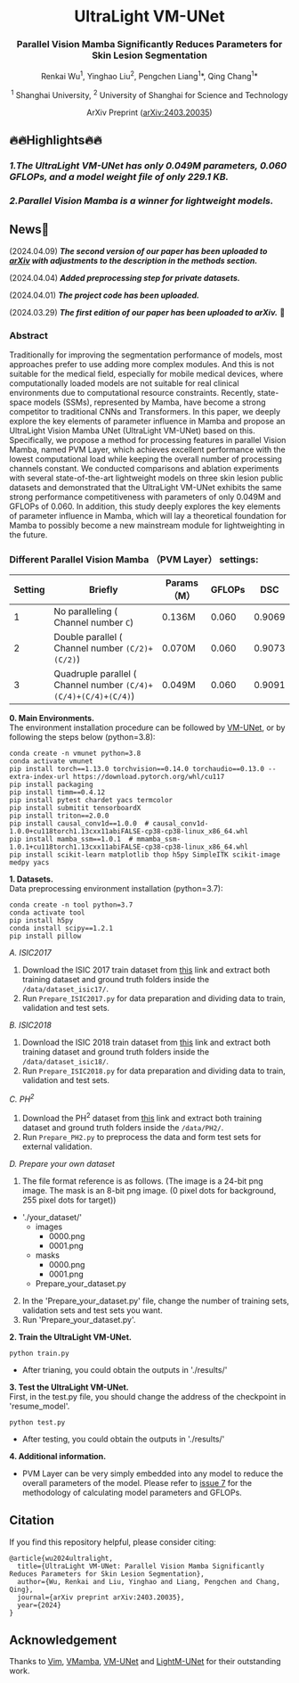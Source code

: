 <div align="center">
<h1>UltraLight VM-UNet </h1>
<h3>Parallel Vision Mamba Significantly Reduces Parameters for Skin Lesion Segmentation</h3>

Renkai Wu<sup>1</sup>, Yinghao Liu<sup>2</sup>, Pengchen Liang<sup>1</sup>\*, Qing Chang<sup>1</sup>\*

<sup>1</sup>  Shanghai University, <sup>2</sup>  University of Shanghai for Science and Technology


ArXiv Preprint ([arXiv:2403.20035](https://arxiv.org/abs/2403.20035))


</div>

## 🔥🔥Highlights🔥🔥
### *1.The UltraLight VM-UNet has only 0.049M parameters, 0.060 GFLOPs, and a model weight file of only 229.1 KB.*</br>
### *2.Parallel Vision Mamba is a winner for lightweight models.*</br>

## News🚀
(2024.04.09) ***The second version of our paper has been uploaded to [arXiv](https://arxiv.org/abs/2403.20035) with adjustments to the description in the methods section.***

(2024.04.04) ***Added preprocessing step for private datasets.***

(2024.04.01) ***The project code has been uploaded.***

(2024.03.29) ***The first edition of our paper has been uploaded to arXiv.*** 📃

### Abstract
Traditionally for improving the segmentation performance of models, most approaches prefer to use adding more complex modules. And this is not suitable for the medical field, especially for mobile medical devices, where computationally loaded models are not suitable for real clinical environments due to computational resource constraints. Recently, state-space models (SSMs), represented by Mamba, have become a strong competitor to traditional CNNs and Transformers. In this paper, we deeply explore the key elements of parameter influence in Mamba and propose an UltraLight Vision Mamba UNet (UltraLight VM-UNet) based on this. Specifically, we propose a method for processing features in parallel Vision Mamba, named PVM Layer, which achieves excellent performance with the lowest computational load while keeping the overall number of processing channels constant. We conducted comparisons and ablation experiments with several state-of-the-art lightweight models on three skin lesion public datasets and demonstrated that the UltraLight VM-UNet exhibits the same strong performance competitiveness with parameters of only 0.049M and GFLOPs of 0.060. In addition, this study deeply explores the key elements of parameter influence in Mamba, which will lay a theoretical foundation for Mamba to possibly become a new mainstream module for lightweighting in the future.

### Different Parallel Vision Mamba （PVM Layer） settings:
| Setting | Briefly | Params（M） | GFLOPs | DSC |
| --- | --- | --- | --- | --- |
| 1 | No paralleling ( Channel number ```C```) | 0.136M | 0.060 | 0.9069 |
| 2 | Double parallel ( Channel number ```(C/2)+(C/2)```) | 0.070M | 0.060 |  0.9073 |
| 3 | Quadruple parallel ( Channel number ```(C/4)+(C/4)+(C/4)+(C/4)```) | 0.049M | 0.060 | 0.9091 |

**0. Main Environments.** </br>
The environment installation procedure can be followed by [VM-UNet](https://github.com/JCruan519/VM-UNet), or by following the steps below (python=3.8):</br>
```
conda create -n vmunet python=3.8
conda activate vmunet
pip install torch==1.13.0 torchvision==0.14.0 torchaudio==0.13.0 --extra-index-url https://download.pytorch.org/whl/cu117
pip install packaging
pip install timm==0.4.12
pip install pytest chardet yacs termcolor
pip install submitit tensorboardX
pip install triton==2.0.0
pip install causal_conv1d==1.0.0  # causal_conv1d-1.0.0+cu118torch1.13cxx11abiFALSE-cp38-cp38-linux_x86_64.whl
pip install mamba_ssm==1.0.1  # mmamba_ssm-1.0.1+cu118torch1.13cxx11abiFALSE-cp38-cp38-linux_x86_64.whl
pip install scikit-learn matplotlib thop h5py SimpleITK scikit-image medpy yacs
```

**1. Datasets.** </br>
Data preprocessing environment installation (python=3.7):
```
conda create -n tool python=3.7
conda activate tool
pip install h5py
conda install scipy==1.2.1
pip install pillow
```

*A. ISIC2017* </br>
1. Download the ISIC 2017 train dataset from [this](https://challenge.isic-archive.com/data) link and extract both training dataset and ground truth folders inside the `/data/dataset_isic17/`. </br>
2. Run `Prepare_ISIC2017.py` for data preparation and dividing data to train, validation and test sets. </br>

*B. ISIC2018* </br>
1. Download the ISIC 2018 train dataset from [this](https://challenge.isic-archive.com/data) link and extract both training dataset and ground truth folders inside the `/data/dataset_isic18/`. </br>
2. Run `Prepare_ISIC2018.py` for data preparation and dividing data to train, validation and test sets. </br>

*C. PH<sup>2</sup>* </br>
1. Download the PH<sup>2</sup> dataset from [this](https://www.dropbox.com/s/k88qukc20ljnbuo/PH2Dataset.rar) link and extract both training dataset and ground truth folders inside the `/data/PH2/`. </br>
2. Run `Prepare_PH2.py` to preprocess the data and form test sets for external validation. </br>

*D. Prepare your own dataset* </br>
1. The file format reference is as follows. (The image is a 24-bit png image. The mask is an 8-bit png image. (0 pixel dots for background, 255 pixel dots for target))
- './your_dataset/'
  - images
    - 0000.png
    - 0001.png
  - masks
    - 0000.png
    - 0001.png
  - Prepare_your_dataset.py
2. In the 'Prepare_your_dataset.py' file, change the number of training sets, validation sets and test sets you want.</br>
3. Run 'Prepare_your_dataset.py'. </br>

**2. Train the UltraLight VM-UNet.**
```
python train.py
```
- After trianing, you could obtain the outputs in './results/' </br>

**3. Test the UltraLight VM-UNet.**  
First, in the test.py file, you should change the address of the checkpoint in 'resume_model'.
```
python test.py
```
- After testing, you could obtain the outputs in './results/' </br>

**4. Additional information.** 
- PVM Layer can be very simply embedded into any model to reduce the overall parameters of the model. Please refer to [issue 7](https://github.com/wurenkai/UltraLight-VM-UNet/issues/7) for the methodology of calculating model parameters and GFLOPs.

## Citation
If you find this repository helpful, please consider citing: </br>
```
@article{wu2024ultralight,
  title={UltraLight VM-UNet: Parallel Vision Mamba Significantly Reduces Parameters for Skin Lesion Segmentation},
  author={Wu, Renkai and Liu, Yinghao and Liang, Pengchen and Chang, Qing},
  journal={arXiv preprint arXiv:2403.20035},
  year={2024}
}
```

## Acknowledgement
Thanks to [Vim](https://github.com/hustvl/Vim), [VMamba](https://github.com/MzeroMiko/VMamba), [VM-UNet](https://github.com/JCruan519/VM-UNet) and [LightM-UNet](https://github.com/MrBlankness/LightM-UNet) for their outstanding work.
